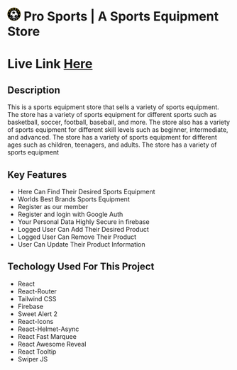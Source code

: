 # <img width="30px" src="/public/logo2.png"/>  Pro Sports | A Sports Equipment Store 

# Live Link [ Here ](https://pro-sports.netlify.app/)

## Description
This is a sports equipment store that sells a variety of sports equipment. The store has a variety of sports equipment for different sports such as basketball, soccer, football, baseball, and more. The store also has a variety of sports equipment for different skill levels such as beginner, intermediate, and advanced. The store has a variety of sports equipment for different ages such as children, teenagers, and adults. The store has a variety of sports equipment

## Key Features
- Here Can Find Their Desired Sports Equipment
- Worlds Best Brands Sports Equipment 
- Register as our member
- Register and login with Google Auth
- Your Personal Data Highly Secure in firebase
- Logged User Can Add Their Desired Product
- Logged User Can Remove Their Product
- User Can Update Their Product Information 


## Techology Used For This Project
- React
- React-Router
- Tailwind CSS
- Firebase
- Sweet Alert 2
- React-Icons
- React-Helmet-Async
- React Fast Marquee
- React Awesome Reveal
- React Tooltip
- Swiper JS
